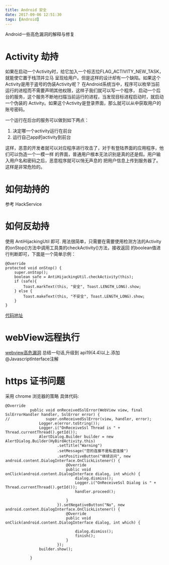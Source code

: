 ```yaml
---
title: Android 安全
date: 2017-09-06 12:51:30
tags: [Android]
---
```

Android一些高危漏洞的解释与修复<!--more-->

# Activity 劫持
如果在启动一个Activity时，给它加入一个标志位FLAG_ACTIVITY_NEW_TASK，就能使它置于栈顶并立马
呈现给用户。但是这样的设计却有一个缺陷。如果这个Activity是用于盗号的伪装Activity呢？
在Android系统当中，程序可以枚举当前运行的进程而不需要声明其他权限，这样子我们就可以写一个程序，
启动一个后台的服务，这个服务不断地扫描当前运行的进程，当发现目标进程启动时，就启动一个伪装的
Activity。如果这个Activity是登录界面，那么就可以从中获取用户的账号密码。

 一个运行在后台的服务可以做到如下两点：
 1. 决定哪一个activity运行在前台  
 2. 运行自己app的activity到前台


 这样，恶意的开发者就可以对应程序进行攻击了，对于有登陆界面的应用程序，他们可以伪造一个一模一样
 的界面，普通用户根本无法识别是真的还是假。用户输入用户名和密码之后，恶意程序就可以悄无声息的
 把用户信息上传到服务器了。这样是非常危险的。

 # 如何劫持的
参考 HackService

# 如何反劫持
使用 AntiHijackingUtil 即可.
用法很简单，只需要在需要使用检测方法的Activity的onStop()方法中调用工具类的checkActivity()方法，接收返回
的boolean值进行判断即可，下面是一个简单示例：
```
@Override
protected void onStop() {
    super.onStop();
    boolean safe = AntiHijackingUtil.checkActivity(this);
    if (safe){
        Toast.markText(this, "安全", Toast.LENGTH_LONG).show;
    } else {
        Toast.makeText(this, "不安全", Toast.LENGTH_LONG).show;
    }
}
```
[代码地址](https://github.com/ZJsnowman/HackAndroid)



 # webView远程执行
[webview高危漏洞](http://www.jianshu.com/p/3a345d27cd42)
总结一句话,升级到 api19(4.4)以上.添加 @JavascriptInterface注解

# https 证书问题
采用 chrome 浏览器的策略
具体代码:
```
@Override
           public void onReceivedSslError(WebView view, final SslErrorHandler handler, SslError error) {
//                super.onReceivedSslError(view, handler, error);
               Logger.e(error.toString());
               Logger.i("OnReceiveSsl Thread is " + Thread.currentThread().getId());
               AlertDialog.Builder builder = new AlertDialog.Builder(HyBirdActivity.this)
                       .setTitle("Warning")
                       .setMessage("您的连接不是私密连接")
                       .setPositiveButton("继续访问", new android.content.DialogInterface.OnClickListener() {
                           @Override
                           public void onClick(android.content.DialogInterface dialog, int which) {
                               dialog.dismiss();
                               Logger.i("OnReceiveSsl Dialog is " + Thread.currentThread().getId());
                               handler.proceed();

                           }
                       }).setNegativeButton("No", new android.content.DialogInterface.OnClickListener() {
                           @Override
                           public void onClick(android.content.DialogInterface dialog, int which) {

                               dialog.dismiss();
                               finish();
                           }
                       });
               builder.show();

           }
```
